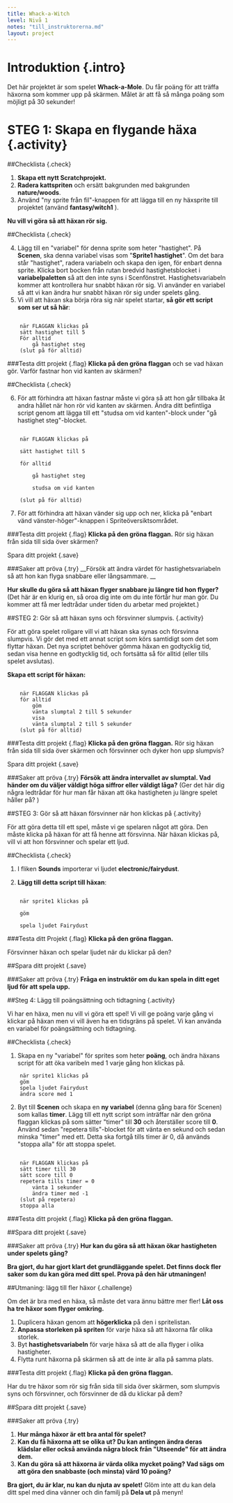 ```yaml
---
title: Whack-a-Witch
level: Nivå 1
notes: "till_instruktorerna.md"
layout: project
---
```


# Introduktion {.intro}

Det här projektet är som spelet __Whack-a-Mole__. Du får poäng för att träffa häxorna som kommer upp på skärmen. Målet är att få så många poäng som möjligt på 30 sekunder!

# STEG 1: Skapa en flygande häxa {.activity}

##Checklista {.check}

1. __Skapa ett nytt Scratchprojekt.__
2. __Radera kattspriten__ och ersätt bakgrunden med bakgrunden __nature/woods__.
3. Använd "ny sprite från fil"-knappen för att lägga till en ny häxsprite till projektet (använd __fantasy/witch1__ ). 

__Nu vill vi göra så att häxan rör sig.__

##Checklista {.check}

4. Lägg till en "variabel" för denna sprite som heter "hastighet". 
På __Scenen__, ska denna variabel visas som "__Sprite1 hastighet__". 
Om det bara står "hastighet", radera variabeln och skapa den igen, för enbart denna sprite. Klicka bort bocken från rutan bredvid hastighetsblocket i __variabelpaletten__ så att den inte syns i Scenfönstret.
Hastighetsvariabeln kommer att kontrollera hur snabbt häxan rör sig. Vi använder en variabel så att vi kan ändra hur snabbt häxan rör sig under spelets gång.  
5. Vi vill att häxan ska börja röra sig när spelet startar, __så gör ett script som ser ut så här__:

```scratch

	när FLAGGAN klickas på
	sätt hastighet till 5
	För alltid
		gå hastighet steg
	(slut på för alltid)
```
		
###Testa ditt projekt {.flag}
__Klicka på den gröna flaggan__ och se vad häxan gör. Varför fastnar hon vid kanten av skärmen?

##Checklista {.check}

6. För att förhindra att häxan fastnar måste vi göra så att hon går tillbaka åt andra hållet när hon rör vid kanten av skärmen. 
Ändra ditt befintliga script genom att lägga till ett "studsa om vid kanten"-block under "gå hastighet steg"-blocket. 

```scratch

	när FLAGGAN klickas på

	sätt hastighet till 5

	för alltid

		gå hastighet steg

		studsa om vid kanten

	(slut på för alltid)
```
7. För att förhindra att häxan vänder sig upp och ner, klicka på "enbart vänd vänster-höger"-knappen i Spriteöversiktsområdet. 

###Testa ditt projekt {.flag}
__Klicka på den gröna flaggan.__ 
Rör sig häxan från sida till sida över skärmen? 

Spara ditt projekt  {.save}

###Saker att pröva {.try}
__Försök att ändra värdet för hastighetsvariabeln så att hon kan flyga snabbare eller långsammare. __

__Hur skulle du göra så att häxan flyger snabbare ju längre tid hon flyger?__
(Det här är en klurig en, så oroa dig inte om du inte förtår hur man gör. Du kommer att få mer ledtrådar under tiden du arbetar med projektet.)

##STEG 2: Gör så att häxan syns och försvinner slumpvis. {.activity}

För att göra spelet roligare vill vi att häxan ska synas och försvinna slumpvis. Vi gör det med ett annat script som körs samtidigt som det som flyttar häxan. Det nya scriptet behöver gömma häxan en godtycklig tid, sedan visa henne en godtycklig tid, och fortsätta så för alltid (eller tills  spelet avslutas). 

__Skapa ett script för häxan:__

```scratch

	när FLAGGAN klickas på
	för alltid
		göm
		vänta slumptal 2 till 5 sekunder 
		visa
		vänta slumptal 2 till 5 sekunder
	(slut på för alltid)
```
###Testa ditt projekt {.flag}
__Klicka på den gröna flaggan.__ 
Rör sig häxan från sida till sida över skärmen och försvinner och dyker hon upp slumpvis? 

Spara ditt projekt {.save}

###Saker att pröva {.try}
__Försök att ändra intervallet av slumptal. Vad händer om du väljer väldigt höga siffror eller väldigt låga?__
(Ger det här dig några ledtrådar för hur man får häxan att öka hastigheten ju längre spelet håller på? )

##STEG 3: Gör så att häxan försvinner när hon klickas på {.activity}

För att göra detta till ett spel, måste vi ge spelaren något att göra. Den måste klicka på häxan för att få henne att försvinna. När häxan klickas på, vill vi att hon försvinner och spelar ett ljud. 

##Checklista {.check}

1. I fliken __Sounds__ importerar vi ljudet __electronic/fairydust__. 

2. __Lägg till detta script till häxan__:

```scratch

	när sprite1 klickas på 

	göm

	spela ljudet Fairydust
```
###Testa ditt Projekt {.flag}
__Klicka på den gröna flaggan.__ 

Försvinner häxan och spelar ljudet när du klickar på den? 

##Spara ditt projekt {.save}

###Saker att pröva {.try}
__Fråga en instruktör om du kan spela in ditt eget ljud för att spela upp.__

##Steg 4: Lägg till poängsättning och tidtagning {.activity}

Vi har en häxa, men nu vill vi göra ett spel! Vi vill ge poäng varje gång vi klickar på häxan men vi vill även ha en tidsgräns på spelet. Vi kan använda en variabel för poängsättning och tidtagning. 

##Checklista {.check}

1. Skapa en ny "variabel" för sprites som heter __poäng__, och ändra häxans script för att öka varibeln med 1 varje gång hon klickas på. 

```scratch
	när sprite1 klickas på
	göm
	spela ljudet Fairydust
	ändra score med 1
```

2. Byt till __Scenen__ och skapa en  __ny variabel__ (denna gång bara för Scenen) som kallas __timer__. Lägg till ett nytt script som inträffar när den gröna flaggan klickas på som sätter "timer" till __30__ och återställer score till __0__. Använd sedan "repetera tills"-blocket för att vänta en sekund och sedan minska "timer" med
ett. Detta ska fortgå tills timer är 0, då används "stoppa alla" för att stoppa spelet. 

```scratch

	när FLAGGAN klickas på
	sätt timer till 30
	sätt score till 0
	repetera tills timer = 0
		vänta 1 sekunder
		ändra timer med -1
	(slut på repetera)
	stoppa alla
```


###Testa ditt projekt {.flag}
__Klicka på den gröna flaggan.__ 

##Spara ditt projekt {.save}

###Saker att pröva {.try}
__Hur kan du göra så att häxan ökar hastigheten under spelets gång?__


__Bra gjort, du har gjort klart det grundläggande spelet. Det finns dock fler saker som du kan göra med ditt spel. Prova på den här utmaningen!__

##Utmaning: lägg till fler häxor {.challenge}

Om det är bra med en häxa, så måste det vara ännu bättre mer fler! __Låt oss ha tre häxor som flyger omkring.__
1. Duplicera häxan genom att __högerklicka__ på den i spritelistan. 
2. __Anpassa storleken på spriten__ för varje häxa så att häxorna får olika storlek.
3. Byt __hastighetsvariabeln__ för varje häxa så att de alla flyger i olika hastigheter. 
4. Flytta runt häxorna på skärmen så att de inte är alla på samma plats. 

###Testa ditt projekt {.flag}
__Klicka på den gröna flaggan.__ 

Har du tre häxor som rör sig från sida till sida över skärmen, som slumpvis syns och försvinner, och försvinner de då du klickar på dem?

##Spara ditt projekt {.save}

###Saker att pröva {.try}
1. __Hur många häxor är ett bra antal för spelet?__
2. __Kan du få häxorna att se olika ut? Du kan antingen ändra deras klädslar eller också använda några block från "Utseende" för att ändra dem.__
3. __Kan du göra så att häxorna är värda olika mycket poäng? Vad sägs om att göra den snabbaste (och minsta) värd 10 poäng?__


__Bra gjort, du är klar, nu kan du njuta av spelet!__
Glöm inte att du kan dela ditt spel med dina vänner och din familj på __Dela ut__ på menyn!
